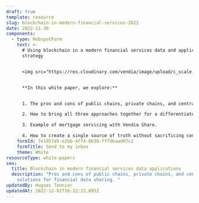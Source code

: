 ```yaml
---
draft: true
template: resource
slug: blockchain-in-modern-financial-services-2022
date: 2022-11-30
components:
  - type: HubspotForm
    text: >-
      # Using blockchain in a modern financial services data and application
      strategy


      <img src="https://res.cloudinary.com/vendia/image/upload/c_scale,w_500/f_auto,q_90/v1669869725/housing_hp9nao.webp" alt="" class="image-float-right" width="246" />


      **In this white paper, we explore:**


      1. The pros and cons of public chains, private chains, and centralized solutions for financial data sharing

      2. How to bring all three approaches together for a differentiated solution.

      3. Example of mortgage servicing with Vendia Share.

      4. How to create a single source of truth without sacrificing control.
    formId: 7e1857d5-e2bb-4ff4-8630-fffdbaad07c2
    formTitle: Send to my inbox
    theme: White
resourceType: white-papers
seo:
  title: Blockchain in modern financial services data applications
  description: "Pros and cons of public chains, private chains, and centralized
    solutions for financial data sharing. "
updatedBy: Hugues Tennier
updatedAt: 2022-12-01T16:22:22.895Z
---
```

